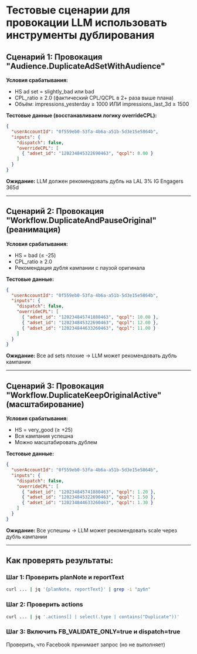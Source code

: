 # Тестовые сценарии для провокации LLM использовать инструменты дублирования

## Сценарий 1: Провокация "Audience.DuplicateAdSetWithAudience"
**Условия срабатывания:**
- HS ad set = slightly_bad или bad
- CPL_ratio ≥ 2.0 (фактический CPL/QCPL в 2+ раза выше плана)
- Объём: impressions_yesterday ≥ 1000 ИЛИ impressions_last_3d ≥ 1500

**Тестовые данные (восстанавливаем логику overrideCPL):**
```json
{
  "userAccountId": "0f559eb0-53fa-4b6a-a51b-5d3e15e5864b",
  "inputs": {
    "dispatch": false,
    "overrideCPL": [
      { "adset_id": "120234845322690463", "qcpl": 8.00 }
    ]
  }
}
```
**Ожидание:** LLM должен рекомендовать дубль на LAL 3% IG Engagers 365d

---

## Сценарий 2: Провокация "Workflow.DuplicateAndPauseOriginal" (реанимация)
**Условия срабатывания:**
- HS = bad (≤ -25)
- CPL_ratio ≥ 2.0
- Рекомендация дубля кампании с паузой оригинала

**Тестовые данные:**
```json
{
  "userAccountId": "0f559eb0-53fa-4b6a-a51b-5d3e15e5864b",
  "inputs": {
    "dispatch": false,
    "overrideCPL": [
      { "adset_id": "120234845741880463", "qcpl": 10.00 },
      { "adset_id": "120234845322690463", "qcpl": 12.00 },
      { "adset_id": "120234844633260463", "qcpl": 11.00 }
    ]
  }
}
```
**Ожидание:** Все ad sets плохие → LLM может рекомендовать дубль кампании

---

## Сценарий 3: Провокация "Workflow.DuplicateKeepOriginalActive" (масштабирование)
**Условия срабатывания:**
- HS = very_good (≥ +25)
- Вся кампания успешна
- Можно масштабировать дублем

**Тестовые данные:**
```json
{
  "userAccountId": "0f559eb0-53fa-4b6a-a51b-5d3e15e5864b",
  "inputs": {
    "dispatch": false,
    "overrideCPL": [
      { "adset_id": "120234845741880463", "qcpl": 1.20 },
      { "adset_id": "120234845322690463", "qcpl": 1.50 },
      { "adset_id": "120234844633260463", "qcpl": 1.30 }
    ]
  }
}
```
**Ожидание:** Все успешны → LLM может рекомендовать scale через дубль кампании

---

## Как проверять результаты:

### Шаг 1: Проверить planNote и reportText
```bash
curl ... | jq '{planNote, reportText}' | grep -i "дубл"
```

### Шаг 2: Проверить actions
```bash
curl ... | jq '.actions[] | select(.type | contains("Duplicate"))'
```

### Шаг 3: Включить FB_VALIDATE_ONLY=true и dispatch=true
Проверить, что Facebook принимает запрос (но не выполняет)
